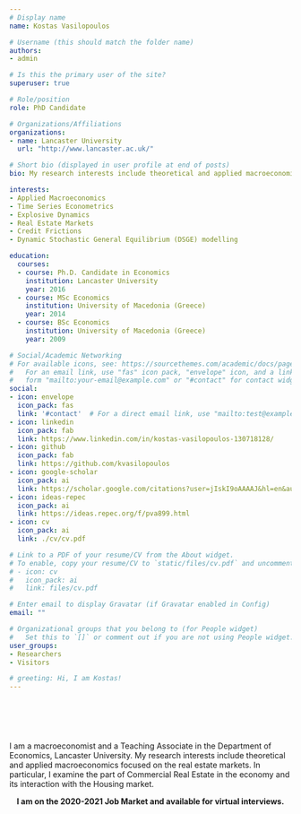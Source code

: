 ```yaml
---
# Display name
name: Kostas Vasilopoulos

# Username (this should match the folder name)
authors:
- admin

# Is this the primary user of the site?
superuser: true

# Role/position
role: PhD Candidate

# Organizations/Affiliations
organizations:
- name: Lancaster University
  url: "http://www.lancaster.ac.uk/"

# Short bio (displayed in user profile at end of posts)
bio: My research interests include theoretical and applied macroeconomics focused on the real estate markets.

interests:
- Applied Macroeconomics
- Time Series Econometrics
- Explosive Dynamics
- Real Estate Markets
- Credit Frictions
- Dynamic Stochastic General Equilibrium (DSGE) modelling

education:
  courses:
  - course: Ph.D. Candidate in Economics
    institution: Lancaster University
    year: 2016
  - course: MSc Economics
    institution: University of Macedonia (Greece)
    year: 2014
  - course: BSc Economics
    institution: University of Macedonia (Greece)
    year: 2009

# Social/Academic Networking
# For available icons, see: https://sourcethemes.com/academic/docs/page-builder/#icons
#   For an email link, use "fas" icon pack, "envelope" icon, and a link in the
#   form "mailto:your-email@example.com" or "#contact" for contact widget.
social:
- icon: envelope
  icon_pack: fas
  link: '#contact'  # For a direct email link, use "mailto:test@example.org".
- icon: linkedin
  icon_pack: fab
  link: https://www.linkedin.com/in/kostas-vasilopoulos-130718128/
- icon: github
  icon_pack: fab
  link: https://github.com/kvasilopoulos
- icon: google-scholar
  icon_pack: ai
  link: https://scholar.google.com/citations?user=jIskI9oAAAAJ&hl=en&authuser=1
- icon: ideas-repec
  icon_pack: ai
  link: https://ideas.repec.org/f/pva899.html
- icon: cv
  icon_pack: ai
  link: ./cv/cv.pdf

# Link to a PDF of your resume/CV from the About widget.
# To enable, copy your resume/CV to `static/files/cv.pdf` and uncomment the lines below.
# - icon: cv
#   icon_pack: ai
#   link: files/cv.pdf

# Enter email to display Gravatar (if Gravatar enabled in Config)
email: ""

# Organizational groups that you belong to (for People widget)
#   Set this to `[]` or comment out if you are not using People widget.
user_groups:
- Researchers
- Visitors

# greeting: Hi, I am Kostas! 
---
```

<style>
.typewriter {
  margin: 2rem 4rem;
}

.typewriter h1 {
  overflow: hidden; /* Ensures the content is not revealed until the animation */
  border-right: .15em solid #2962ff; /* The typwriter cursor */
  white-space: nowrap; /* Keeps the content on a single line */
  margin: 0 auto; /* Gives that scrolling effect as the typing happens */
  letter-spacing: .15em; /* Adjust as needed */
  animation: 
    typing 3.5s steps(40, end),
    blink-caret 1s step-end infinite;
}

/* The typing effect */
@keyframes typing {
  from { width: 0% }
  to { width: 100% }
}

/* The typewriter cursor effect */
@keyframes blink-caret {
  from, to { border-color: transparent }
  50% { border-color: #2962ff; }
}
@media screen and (max-width: 992px) {
  .typewriter {
    margin: 2rem 2rem;
  }
  .typewriter h1 {
    font-size: 21px;
  }
}

</style>

<div class="typewriter">
  <h1>Welcome to my website</h1>
</div>


I am a macroeconomist and a Teaching Associate in the Department of Economics, Lancaster University. My research interests include theoretical and applied macroeconomics focused on the real estate markets. In particular, I examine the part of Commercial Real Estate in the economy and its interaction with the Housing market.

**<center>I am on the 2020-2021 Job Market and available for virtual interviews.</center>**

